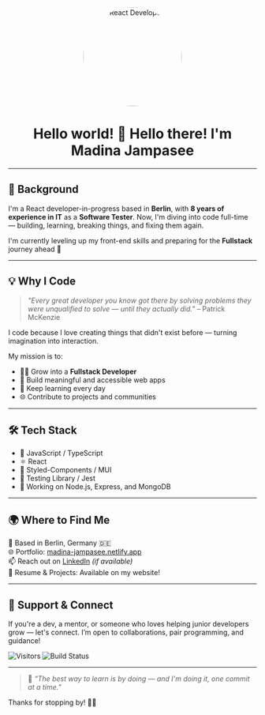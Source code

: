 <div align="center">
  <img src="https://media.giphy.com/media/YPhs6YoPXEJgFxERoG/giphy.gif?v=4&h=300&w=300&fit=cover&mask=circle&maxage=7d" alt="React Developer" width="200" height="200" style="border-radius: 50%" />
</div>

<h1 align="center">Hello world! 👋 Hello there! I'm Madina Jampasee</h1>

---

## 🧠 Background

I'm a React developer-in-progress based in **Berlin**, with **8 years of experience in IT** as a **Software Tester**. Now, I'm diving into code full-time — building, learning, breaking things, and fixing them again.

I'm currently leveling up my front-end skills and preparing for the **Fullstack** journey ahead 🚀

---

## 💡 Why I Code

> _"Every great developer you know got there by solving problems they were unqualified to solve — until they actually did."_ – Patrick McKenzie

I code because I love creating things that didn't exist before — turning imagination into interaction.

My mission is to:
- 👩‍💻 Grow into a **Fullstack Developer**
- 🔧 Build meaningful and accessible web apps
- 🌱 Keep learning every day
- 🌐 Contribute to projects and communities

---

## 🛠 Tech Stack

- 🔹 JavaScript / TypeScript
- ⚛️ React
- 💅 Styled-Components / MUI
- 🧪 Testing Library / Jest
- 🚧 Working on Node.js, Express, and MongoDB

---

## 🌍 Where to Find Me

📍 Based in Berlin, Germany 🇩🇪  
🌐 Portfolio: [madina-jampasee.netlify.app](https://madina-jampasee.netlify.app/)  
📫 Reach out on [LinkedIn](https://www.linkedin.com/in/madina-jampasee/) *(if available)*  
📁 Resume & Projects: Available on my website!

---

## 🖤 Support & Connect

If you're a dev, a mentor, or someone who loves helping junior developers grow — let's connect. I’m open to collaborations, pair programming, and guidance!

![Visitors](https://visitor-badge.glitch.me/badge?page_id=madinakon.madinakon.visitor-badge)
![Build Status](https://img.shields.io/badge/build-passing-brightgreen)

---

> 🎯 _“The best way to learn is by doing — and I'm doing it, one commit at a time.”_

Thanks for stopping by! 👩‍💻

